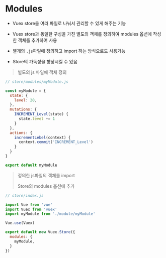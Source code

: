 # Modules

- Vuex store을 여러 파일로 나눠서 관리할 수 있게 해주는 기능

- Vuex store과 동일한 구성을 가진 별도의 객체를 정의하여 modules 옵션에 작성한 객체를 추가하여 사용

- 별개의 `.js`파일에 정의하고 import 하는 방식으로도 사용가능

- Store의 가독성을 향상시킬 수 있음

> 별도의 js 파일에 객체 정의

```js
// store/modules/myModule.js

const myModule = {
  state: {
    level: 20,
  },
  mutations: {
    INCREMENT_Level(state) {
      state.level += 1
    }
  },
  actions: {
    incrementLebel(context) {
      context.commit('INCREMENT_Level')
    }
  }
}

export default myModule
```

> 정의한 js파일의 객체를 import
>
> Store의 modules 옵션에 추가

```js
// store/index.js

import Vue from 'vue'
import Vuex from 'vuex'
import myModule from './module/myModule'

Vue.use(Vuex)

export default new Vuex.Store({
  modules: {
    myModule,
  }
})
```